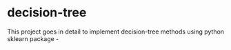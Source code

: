 # decision-tree
This project goes in detail to implement decision-tree methods using python sklearn package - 

